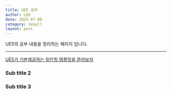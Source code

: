 ```yaml
---
title: UE5 공부
author: LEE
date: 2025-07-08
category: Jekyll
layout: post
---
```


UE5의 공부 내용을 정리하는 페이지 입니다.

-------------

[UE5가 기본제공하는 일인칭 템플릿을 뜯어보자](../2025-07-11-1person.md)

### Sub title 2

### Sub title 3
